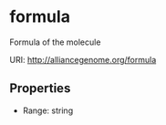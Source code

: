 # formula

Formula of the molecule

URI: http://alliancegenome.org/formula



<!-- no inheritance hierarchy -->


## Properties

 * Range: string


